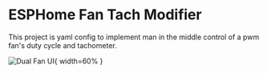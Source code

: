 # ESPHome Fan Tach Modifier

This project is yaml config to implement man in the middle control of a pwm fan's duty cycle and tachometer.

![Dual Fan UI](https://github.com/user-attachments/assets/baf599c1-2bc4-4c78-8dd6-37d33dcb5743){ width=60% }
